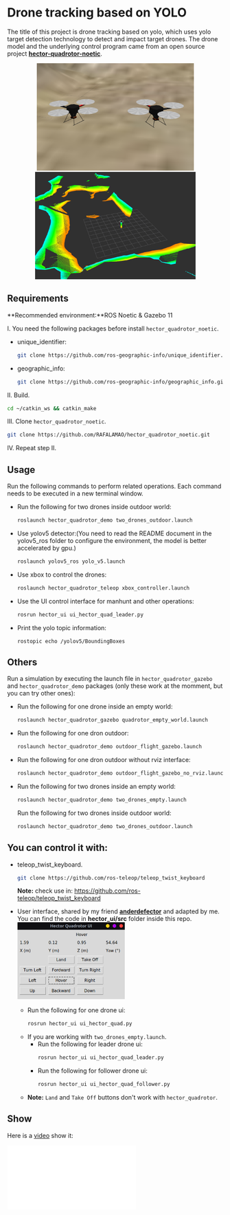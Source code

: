 # Drone tracking based on YOLO

The title of this project is drone tracking based on yolo, which uses yolo target detection technology to detect and impact target drones. The drone model and the underlying control program came from an open source project [**hector-quadrotor-noetic**](https://github.com/RAFALAMAO/hector-quadrotor-noetic).



<p align="center">
    <img src="imgs/drone.png" height="250"/> <img src="imgs/dron_photo_rviz.png" height="250"/>
</p>



## Requirements

**Recommended environment:**ROS Noetic & Gazebo 11

I. You need the following packages before install `hector_quadrotor_noetic`.

* unique_identifier:
    ```sh
    git clone https://github.com/ros-geographic-info/unique_identifier.git
    ```
* geographic_info:
    ```sh
    git clone https://github.com/ros-geographic-info/geographic_info.git
    ```

II. Build.

```sh
cd ~/catkin_ws && catkin_make
```

III. Clone `hector_quadrotor_noetic`.

```sh
git clone https://github.com/RAFALAMAO/hector_quadrotor_noetic.git
```

IV. Repeat step II.

## Usage

Run the following commands to perform related operations. Each command needs to be executed in a new terminal window.

* Run the following for two drones inside outdoor world:

  ```sh
  roslaunch hector_quadrotor_demo two_drones_outdoor.launch
  ```

* Use yolov5 detector:(You need to read the README document in the yolov5_ros folder to configure the environment, the model is better accelerated by gpu.)

  ```sh
  roslaunch yolov5_ros yolo_v5.launch
  ```

* Use xbox to control the drones:

  ```sh
  roslaunch hector_quadrotor_teleop xbox_controller.launch
  ```

* Use the UI control interface for manhunt and other operations:

  ```sh
  rosrun hector_ui ui_hector_quad_leader.py
  ```

* Print the yolo topic information:

  ```
  rostopic echo /yolov5/BoundingBoxes
  ```

## Others

Run a simulation by executing the launch file in `hector_quadrotor_gazebo` and `hector_quadrotor_demo` packages (only these work at the momment, but you can try other ones):

* Run the following for one drone inside an empty world:
    ```sh
    roslaunch hector_quadrotor_gazebo quadrotor_empty_world.launch
    ```
* Run the following for one dron outdoor:
    ```sh
    roslaunch hector_quadrotor_demo outdoor_flight_gazebo.launch
    ```
* Run the following for one dron outdoor without rviz interface:
    ```sh
    roslaunch hector_quadrotor_demo outdoor_flight_gazebo_no_rviz.launch
    ```
* Run the following for two drones inside an empty world:
    ```sh
    roslaunch hector_quadrotor_demo two_drones_empty.launch
    ```
  Run the following for two drones inside outdoor world:
    ```sh
    roslaunch hector_quadrotor_demo two_drones_outdoor.launch
    ```
## You can control it with:
* teleop_twist_keyboard.
    ```sh
    git clone https://github.com/ros-teleop/teleop_twist_keyboard
    ```
  **Note:** check use in: https://github.com/ros-teleop/teleop_twist_keyboard
* User interface, shared by my friend [__anderdefector__](https://github.com/anderdefector) and adapted by me. You can find the code in __hector_ui/src__ folder inside this repo.
    <br/>
    <img width="250" src="imgs/UI.png"  />
    
    * Run the following for one drone ui:
        ```sh
        rosrun hector_ui ui_hector_quad.py
        ```
    * If you are working with `two_drones_empty.launch`.
        * Run the following for leader drone ui:
            ```sh
            rosrun hector_ui ui_hector_quad_leader.py
            ```
        * Run the following for follower drone ui:
            ```sh
            rosrun hector_ui ui_hector_quad_follower.py
            ```
    * __Note:__ `Land` and `Take Off` buttons don't work with `hector_quadrotor`.


## Show

Here is a [video](https://www.bilibili.com/video/BV1aQ8qeZEtn/?share_source=copy_web&vd_source=ddad7ad1be8989119bed5da443573693) show it:

<iframe src="//player.bilibili.com/player.html?isOutside=true&aid=112835250160501&bvid=BV1aQ8qeZEtn&cid=500001624751270&p=1" scrolling="no" border="0" frameborder="no" framespacing="0" allowfullscreen="true"></iframe>